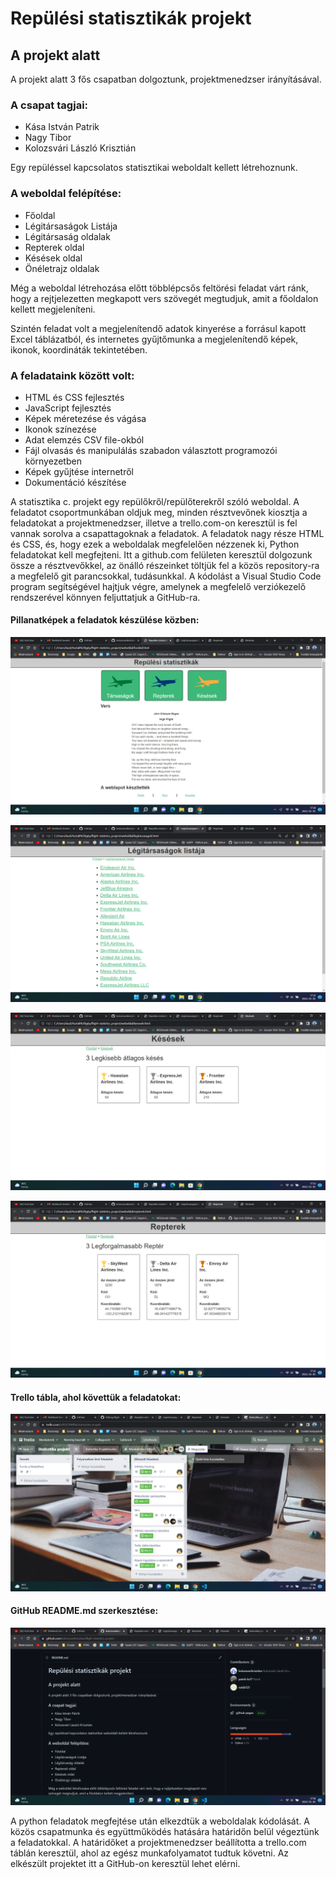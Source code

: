 # Repülési statisztikák projekt

## A projekt alatt

A projekt alatt 3 fős csapatban dolgoztunk, projektmenedzser irányításával.

### A csapat tagjai:

 - Kása István Patrik
 - Nagy Tibor
 - Kolozsvári László Krisztián
 
Egy repüléssel kapcsolatos statisztikai weboldalt kellett létrehoznunk.

### A weboldal felépítése:
 - Főoldal
 - Légitársaságok Listája
 - Légitársaság oldalak
 - Repterek oldal
 - Késések oldal
 - Önéletrajz oldalak
 
Még a weboldal létrehozása előtt többlépcsős feltörési feladat várt ránk, hogy a rejtjelezetten megkapott vers szövegét megtudjuk, amit a főoldalon kellett megjeleníteni.

Szintén feladat volt a megjelenítendő adatok kinyerése a forrásul kapott Excel táblázatból, és internetes gyűjtőmunka a megjelenítendő képek, ikonok, koordináták tekintetében.

### A feladataink között volt:

 - HTML és CSS fejlesztés
 - JavaScript fejlesztés
 - Képek méretezése és vágása
 - Ikonok színezése
 - Adat elemzés CSV file-okból
 - Fájl olvasás és manipulálás szabadon választott programozói környezetben
 - Képek gyűjtése internetről
 - Dokumentáció készítése 

A statisztika c. projekt egy repülőkről/repülőterekről szóló weboldal. A feladatot csoportmunkában oldjuk meg, minden résztvevőnek kiosztja a feladatokat a projektmenedzser, illetve a trello.com-on keresztül is fel vannak sorolva a csapattagoknak a feladatok.
A feladatok nagy része HTML és CSS, és, hogy ezek a weboldalak megfelelően nézzenek ki, Python feladatokat kell megfejteni.
Itt a github.com felületen keresztül dolgozunk össze a résztvevőkkel, az önálló részeinket töltjük fel a közös repository-ra a megfelelő git parancsokkal, tudásunkkal.
A kódolást a Visual Studio Code program segítségével hajtjuk végre, amelynek a megfelelő verziókezelő rendszerével könnyen feljuttatjuk a GitHub-ra.

#### Pillanatképek a feladatok készülése közben:

![Készülés közben](keszuleskozben/elsokep.png)

![Készülés közben](keszuleskozben/masodikkep.png)

![Készülés közben](keszuleskozben/harmadikkep.png)

![Készülés közben](keszuleskozben/negyedikkep.png)

#### Trello tábla, ahol követtük a feladatokat:

![Készülés közben](keszuleskozben/otodikkep.png)

#### GitHub README.md szerkesztése:

![Készülés közben](keszuleskozben/hatodikkep.png)

A python feladatok megfejtése után elkezdtük a weboldalak kódolását. A közös csapatmunka és együttműködés hatására határidőn belül végeztünk a feladatokkal. A határidőket a projektmenedzser beállította a trello.com táblán keresztül, ahol az egész munkafolyamatot tudtuk követni.
Az elkészült projektet itt a GitHub-on keresztül lehet elérni.
